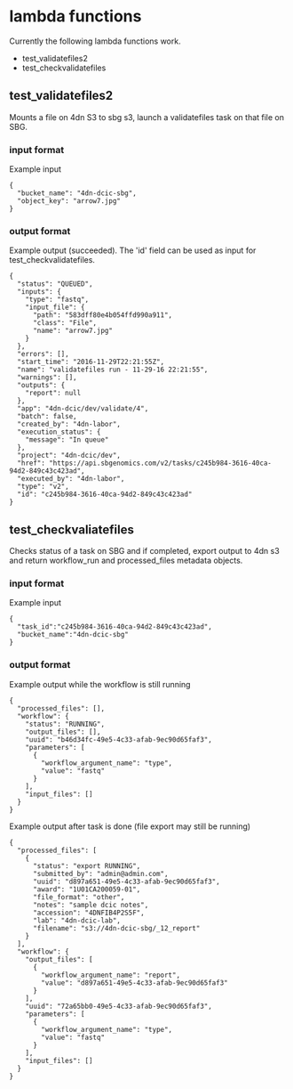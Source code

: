 # lambda functions
Currently the following lambda functions work.
* test_validatefiles2
* test_checkvalidatefiles


## test_validatefiles2
Mounts a file on 4dn S3 to sbg s3, launch a validatefiles task on that file on SBG.
### input format
Example input
```
{
  "bucket_name": "4dn-dcic-sbg",
  "object_key": "arrow7.jpg"
}
```

### output format
Example output (succeeded). The 'id' field can be used as input for test_checkvalidatefiles.
```
{
  "status": "QUEUED",
  "inputs": {
    "type": "fastq",
    "input_file": {
      "path": "583dff80e4b054ffd990a911",
      "class": "File",
      "name": "arrow7.jpg"
    }
  },
  "errors": [],
  "start_time": "2016-11-29T22:21:55Z",
  "name": "validatefiles run - 11-29-16 22:21:55",
  "warnings": [],
  "outputs": {
    "report": null
  },
  "app": "4dn-dcic/dev/validate/4",
  "batch": false,
  "created_by": "4dn-labor",
  "execution_status": {
    "message": "In queue"
  },
  "project": "4dn-dcic/dev",
  "href": "https://api.sbgenomics.com/v2/tasks/c245b984-3616-40ca-94d2-849c43c423ad",
  "executed_by": "4dn-labor",
  "type": "v2",
  "id": "c245b984-3616-40ca-94d2-849c43c423ad"
}
```

## test_checkvaliatefiles
Checks status of a task on SBG and if completed, export output to 4dn s3 and return workflow_run and processed_files metadata objects.
### input format
Example input
```
{
  "task_id":"c245b984-3616-40ca-94d2-849c43c423ad",
  "bucket_name":"4dn-dcic-sbg"
}
```

### output format

Example output while the workflow is still running
```
{
  "processed_files": [],
  "workflow": {
    "status": "RUNNING",
    "output_files": [],
    "uuid": "b46d34fc-49e5-4c33-afab-9ec90d65faf3",
    "parameters": [
      {
        "workflow_argument_name": "type",
        "value": "fastq"
      }
    ],
    "input_files": []
  }
}

```

Example output after task is done (file export may still be running)
```
{
  "processed_files": [
    {
      "status": "export RUNNING",
      "submitted_by": "admin@admin.com",
      "uuid": "d897a651-49e5-4c33-afab-9ec90d65faf3",
      "award": "1U01CA200059-01",
      "file_format": "other",
      "notes": "sample dcic notes",
      "accession": "4DNFIB4P2S5F",
      "lab": "4dn-dcic-lab",
      "filename": "s3://4dn-dcic-sbg/_12_report"
    }
  ],
  "workflow": {
    "output_files": [
      {
        "workflow_argument_name": "report",
        "value": "d897a651-49e5-4c33-afab-9ec90d65faf3"
      }
    ],
    "uuid": "72a65bb0-49e5-4c33-afab-9ec90d65faf3",
    "parameters": [
      {
        "workflow_argument_name": "type",
        "value": "fastq"
      }
    ],
    "input_files": []
  }
}
```

